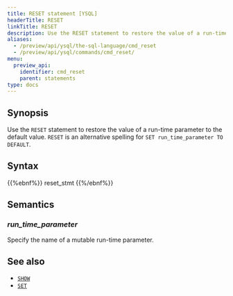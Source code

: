 ```yaml
---
title: RESET statement [YSQL]
headerTitle: RESET
linkTitle: RESET
description: Use the RESET statement to restore the value of a run-time parameter to the default value.
aliases:
  - /preview/api/ysql/the-sql-language/cmd_reset
  - /preview/api/ysql/commands/cmd_reset/
menu:
  preview_api:
    identifier: cmd_reset
    parent: statements
type: docs
---
```


## Synopsis

Use the `RESET` statement to restore the value of a run-time parameter to the default value. `RESET` is an alternative spelling for `SET run_time_parameter TO DEFAULT`.

## Syntax

{{%ebnf%}}
  reset_stmt
{{%/ebnf%}}

## Semantics

### *run_time_parameter*

Specify the name of a mutable run-time parameter.

## See also

- [`SHOW`](../cmd_show)
- [`SET`](../cmd_set)
